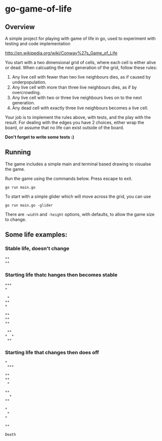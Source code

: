 # go-game-of-life
## Overview
A simple project for playing with game of life in go, used to experiment with
testing and code implementation

http://en.wikipedia.org/wiki/Conway%27s_Game_of_Life

You start with a two dimensional grid of cells, where each cell is either alive or dead. When calcuating the next generation of the grid, follow these rules:

   1. Any live cell with fewer than two live neighbours dies, as if caused by underpopulation.
   2. Any live cell with more than three live neighbours dies, as if by overcrowding.
   3. Any live cell with two or three live neighbours lives on to the next generation.
   4. Any dead cell with exactly three live neighbours becomes a live cell.

Your job is to implement the rules above, with tests, and the play with the result. For dealing with the edges you have 2 choices, either wrap the board, or assume that no life can exist outside of the board.

**Don't forget to write some tests :)**

## Running
The game includes a simple main and terminal based drawing to visualse the game.


Run the game using the commands below. Press escape to exit.

```
go run main.go
```

To start with a simple glider which will move across the grid, you can use
```
go run main.go -glider
```

There are `-width` and `-height` options, with defaults, to allow the game size to change.


## Some life examples:

### Stable life, doesn't change
```
**
**
```

### Starting life thatc hanges then becomes stable
```
***
*
```
```
 *
**
*
```
```
**
**
**
```
```
 ** 
*  *
 **
```

### Starting life that changes then does off
```
*
 ***
```
```
**
**
 *
```
```
**
  *
**
```
```
*
 *
*
```
```
**
```
```
Death
```
